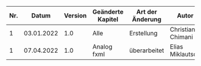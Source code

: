 Nr. | Datum      | Version | Geänderte Kapitel | Art der Änderung | Autor             | Status |
|--------------|------------|--------------|-------------------|------------------|-------------------|--------------|
| 1 | 03.01.2022 | 1.0 | Alle              | Erstellung       | Christian Chimani | - |
| 1 | 07.04.2022 | 1.0 | Analog fxml       | überarbeitet     | Elias Miklautsch  | - |

